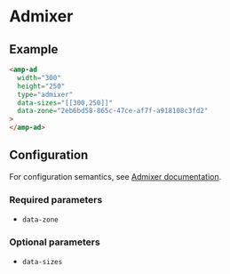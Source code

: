 <!---
Copyright 2018 The AMP HTML Authors. All Rights Reserved.

Licensed under the Apache License, Version 2.0 (the "License");
you may not use this file except in compliance with the License.
You may obtain a copy of the License at

      http://www.apache.org/licenses/LICENSE-2.0

Unless required by applicable law or agreed to in writing, software
distributed under the License is distributed on an "AS-IS" BASIS,
WITHOUT WARRANTIES OR CONDITIONS OF ANY KIND, either express or implied.
See the License for the specific language governing permissions and
limitations under the License.
-->

# Admixer

## Example

```html
<amp-ad
  width="300"
  height="250"
  type="admixer"
  data-sizes="[[300,250]]"
  data-zone="2eb6bd58-865c-47ce-af7f-a918108c3fd2"
>
</amp-ad>
```

## Configuration

For configuration semantics, see
[Admixer documentation](http://docs.admixer.net/3/en/topic/amp-configuration).

### Required parameters

- `data-zone`

### Optional parameters

- `data-sizes`
